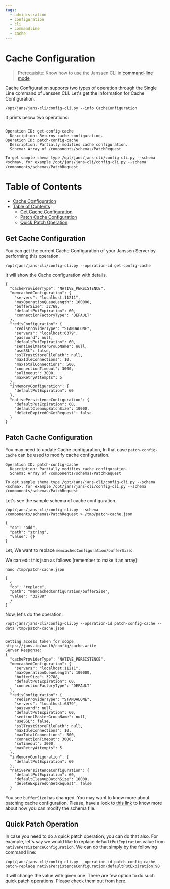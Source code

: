 ```yaml
---
tags:
  - administration
  - configuration
  - cli
  - commandline
  - cache
---
```


# Cache Configuration

> Prerequisite: Know how to use the Janssen CLI in [command-line mode](config-tools/jans-cli/README.md)

Cache Configuration supports two types of operation through the Single Line command of Janssen CLI.
Let's get the information for Cache Configuration.

```
/opt/jans/jans-cli/config-cli.py --info CacheConfiguration
```

It prints below two operations:
```text

Operation ID: get-config-cache
  Description: Returns cache configuration.
Operation ID: patch-config-cache
  Description: Partially modifies cache configuration.
  Schema: Array of /components/schemas/PatchRequest

To get sample shema type /opt/jans/jans-cli/config-cli.py --schema <schma>, for example /opt/jans/jans-cli/config-cli.py --schema /components/schemas/PatchRequest

```

Table of Contents
=================

- [Cache Configuration](#cache-configuration)
- [Table of Contents](#table-of-contents)
  - [Get Cache Configuration](#get-cache-configuration)
  - [Patch Cache Configuration](#patch-cache-configuration)
  - [Quick Patch Operation](#quick-patch-operation)

## Get Cache Configuration

You can get the current Cache Configuration of your Janssen Server by performing this operation.

```commandline
/opt/jans/jans-cli/config-cli.py --operation-id get-config-cache
```

It will show the Cache configuration with details.

```text
{
  "cacheProviderType": "NATIVE_PERSISTENCE",
  "memcachedConfiguration": {
    "servers": "localhost:11211",
    "maxOperationQueueLength": 100000,
    "bufferSize": 32768,
    "defaultPutExpiration": 60,
    "connectionFactoryType": "DEFAULT"
  },
  "redisConfiguration": {
    "redisProviderType": "STANDALONE",
    "servers": "localhost:6379",
    "password": null,
    "defaultPutExpiration": 60,
    "sentinelMasterGroupName": null,
    "useSSL": false,
    "sslTrustStoreFilePath": null,
    "maxIdleConnections": 10,
    "maxTotalConnections": 500,
    "connectionTimeout": 3000,
    "soTimeout": 3000,
    "maxRetryAttempts": 5
  },
  "inMemoryConfiguration": {
    "defaultPutExpiration": 60
  },
  "nativePersistenceConfiguration": {
    "defaultPutExpiration": 60,
    "defaultCleanupBatchSize": 10000,
    "deleteExpiredOnGetRequest": false
  }
}
```

## Patch Cache Configuration

You may need to update Cache configuration, In that case `patch-config-cache` can be used to modify cache configuration.

```text
Operation ID: patch-config-cache
  Description: Partially modifies cache configuration.
  Schema: Array of /components/schemas/PatchRequest

To get sample shema type /opt/jans/jans-cli/config-cli.py --schema <schma>, for example /opt/jans/jans-cli/config-cli.py --schema /components/schemas/PatchRequest
```

Let's see the sample schema of cache configuration.

```text
/opt/jans/jans-cli/config-cli.py --schema /components/schemas/PatchRequest > /tmp/patch-cache.json

{
  "op": "add",
  "path": "string",
  "value": {}
}
```

Let, We want to replace `memcachedConfiguration/bufferSize`:

We can edit this json as follows (remember to make it an array):

```commandline
nano /tmp/patch-cache.json

[
  {
  "op": "replace",
  "path": "memcachedConfiguration/bufferSize",
  "value": "32788"
  }
]
```

Now, let's do the operation: 
```text
/opt/jans/jans-cli/config-cli.py --operation-id patch-config-cache --data /tmp/patch-cache.json


Getting access token for scope https://jans.io/oauth/config/cache.write
Server Response:
{
  "cacheProviderType": "NATIVE_PERSISTENCE",
  "memcachedConfiguration": {
    "servers": "localhost:11211",
    "maxOperationQueueLength": 100000,
    "bufferSize": 32788,
    "defaultPutExpiration": 60,
    "connectionFactoryType": "DEFAULT"
  },
  "redisConfiguration": {
    "redisProviderType": "STANDALONE",
    "servers": "localhost:6379",
    "password": null,
    "defaultPutExpiration": 60,
    "sentinelMasterGroupName": null,
    "useSSL": false,
    "sslTrustStoreFilePath": null,
    "maxIdleConnections": 10,
    "maxTotalConnections": 500,
    "connectionTimeout": 3000,
    "soTimeout": 3000,
    "maxRetryAttempts": 5
  },
  "inMemoryConfiguration": {
    "defaultPutExpiration": 60
  },
  "nativePersistenceConfiguration": {
    "defaultPutExpiration": 60,
    "defaultCleanupBatchSize": 10000,
    "deleteExpiredOnGetRequest": false
  }
```

You see `bufferSize` has changed. You may want to know more about patching cache configuration. Please, have a look to [this link](config-tools/jans-cli/README.md#patch-request-schema) to know more about how you can modify the schema file.


## Quick Patch Operation

In case you need to do a quick patch operation, you can do that also. For example, let's say we would like to replace `defaultPutExpiration` value from `nativePersistenceConfiguration`. We can do that simply by the following command line:

```
/opt/jans/jans-cli/config-cli.py --operation-id patch-config-cache --patch-replace nativePersistenceConfiguration/defaultPutExpiration:90
```

It will change the value with given one. There are few option to do such quick patch operations. Please check them out from [here](config-tools/jans-cli/README.md#quick-patch-operations).

